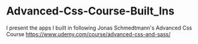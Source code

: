 # Advanced-Css-Course-Built_Ins
I present the apps I built in following Jonas Schmedtmann's Advanced Css Course https://www.udemy.com/course/advanced-css-and-sass/
